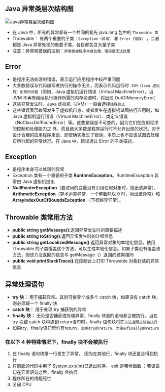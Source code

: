 ##  Java 异常类层次结构图

![Java异常类层次结构图](https://note.youdao.com/yws/public/resource/443915cbe32b82c13708e64cb87b94c1/xmlnote/162299FE2B6A486C93E087238CA921FF/12484)

- 在 Java 中，所有的异常都有一个共同的祖先 java.lang 包中的 `Throwable 类`
- Throwable： 有两个重要的子类：`Exception（异常）` 和 `Error（错误）` ，二者都是 Java 异常处理的重要子类，各自都包含大量子类
- 注意：异常和错误的区别：`异常能被程序本身处理，错误是无法处理`

## Error

- 是程序无法处理的错误，表示运行应用程序中较严重问题
- 大多数错误与代码编写者执行的操作无关，而表示代码运行时` JVM（Java 虚拟机）出现的问题`（例如，Java 虚拟机运行错误（Virtual MachineError），当 JVM 不再有继续执行操作所需的内存资源时，将出现 OutOfMemoryError）
- 这些异常发生时，Java 虚拟机（JVM）一般会选择`线程终止`
- 这些错误表示故障发生于虚拟机自身、或者发生在虚拟机试图执行应用时，如 Java 虚拟机运行错误（Virtual MachineError）、类定义错误（NoClassDefFoundError）等。这些错误是不可查的，因为它们在应用程序的控制和处理能力之 外，而且绝大多数是程序运行时不允许出现的状况。对于设计合理的应用程序来说，即使确实发生了错误，本质上也不应该试图去处理它所引起的异常状况。在 Java 中，错误通过 Error 的子类描述。

## Exception

- 是程序本身可以处理的异常
- Exception 类有一个重要的子类 **RuntimeException**。RuntimeException 异常由 Java 虚拟机抛出
- **NullPointerException**（要访问的变量没有引用任何对象时，抛出该异常）、**ArithmeticException**（算术运算异常，一个整数除以 0 时，抛出该异常）和 **ArrayIndexOutOfBoundsException** （下标越界异常）。

## Throwable 类常用方法

- **public string getMessage()**:返回异常发生时的简要描述
- **public string toString()**:返回异常发生时的详细信息
- **public string getLocalizedMessage()**:返回异常对象的本地化信息。使用 Throwable 的子类覆盖这个方法，可以生成本地化信息。如果子类没有覆盖该方法，则该方法返回的信息与 getMessage（）返回的结果相同
- **public void printStackTrace()**:在控制台上打印 Throwable 对象封装的异常信息

## 异常处理语句

- **try 块：** 用于捕获异常。其后可接零个或多个 catch 块，如果没有 catch 块，则必须跟一个 finally 块
- **catch 块：** 用于处理 try 捕获到的异常
- **finally 块：** 无论是否捕获或处理异常，finally 块里的语句都会被执行。当在 try 块或 catch 块中遇到 return语句时，finally 语句块将在`方法返回之前被执行`
- 如果try，finally语句里均有return，`忽略try的return，而使用finally的return`

### 在以下 4 种特殊情况下，finally 块不会被执行

1. 在 finally 语句块第一行发生了异常。 因为在其他行，finally 块还是会得到执行
2. 在前面的代码中用了 System.exit(int)已退出程序。 exit 是带参函数 ；若该语句在异常语句之后，finally 会执行
3. 程序所在的线程死亡
4. 关闭 CPU